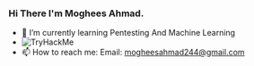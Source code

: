 ### Hi There I'm Moghees Ahmad. 

- 🌱 I’m currently learning Pentesting And Machine Learning
- <img src="https://tryhackme-badges.s3.amazonaws.com/mogheesahmad244.png" alt="TryHackMe">
- 📫 How to reach me: Email: mogheesahmad244@gmail.com
